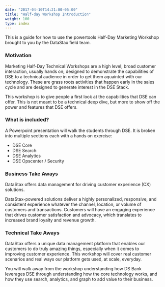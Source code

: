 ```yaml
---
date: "2017-04-10T14:21:00-05:00"
title: "Half-day Workshop Introduction"
weight: 100
type: index
---
```


This is a guide for how to use the powertools Half-Day Marketing Workshop brought to you by the DataStax field team.

### Motivation

Marketing Half-Day Technical Workshops are a high level, broad customer interaction, usually hands on, designed to demonstrate the capabilities of DSE to a technical audience in order to get them aquainted with our technology. These are grass roots activities that happen early in the sales cycle and are designed to generate interest in the DSE Stack.

This workshop is to give people a first look at the capabilities that DSE can offer. This is not meant to be a technical deep dive, but more to show off the power and features that DSE offers.

### What is included?

A Powerpoint presentation will walk the students through DSE. It is broken into multiple sections each with a hands on exercise:

* DSE Core
* DSE Search
* DSE Analytics
* DSE Opscenter / Security

### Business Take Aways

DataStax offers data management for driving customer experience (CX) solutions.

DataStax-powered solutions deliver a highly personalized, responsive, and consistent experience whatever the channel, location, or volume of customers and transactions. Customers will have an engaging experience that drives customer satisfaction and advocacy, which translates to increased brand loyalty and revenue growth.

### Technical Take Aways

DataStax offers a unique data management platform that enables our customers to do truly amazing things, especially when it comes to improving customer experience. This workshop will cover real customer scenarios and real ways our platform gets used, at scale, everyday.

You will walk away from the workshop understanding how DS Bank leverages DSE through understanding how the core technology works, and how they use search, analytics, and graph to add value to their business.
